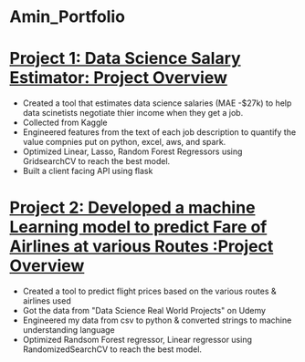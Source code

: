 # Amin_Portfolio

# [Project 1: Data Science Salary Estimator: Project Overview](https://github.com/AminOtusanya/ds_salary_proj)
* Created a tool that estimates data science salaries (MAE -$27k) to help data scinetists negotiate thier income when they get a job. 
* Collected from Kaggle
* Engineered features from the text of each job description to quantify the value compnies put on python, excel, aws, and spark.
* Optimized Linear, Lasso, Random Forest Regressors using GridsearchCV to reach the best model. 
* Built a client facing API using flask 

# [Project 2: Developed a machine Learning model to predict Fare of Airlines at various Routes :Project Overview](https://github.com/AminOtusanya/Amin_Portfolio/blob/main/Flight%20time%20predictions.ipynb)
* Created a tool to predict flight prices based on the various routes & airlines used 
* Got the data from "Data Science Real World Projects" on Udemy 
* Engineered my data from csv to python & converted strings to machine understanding language 
* Optimized Randsom Forest regressor, Linear regressor using RandomizedSearchCV to reach the best model.
